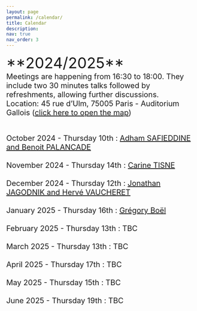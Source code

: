 ```yaml
---
layout: page
permalink: /calendar/
title: Calendar
description:
nav: true
nav_order: 3
---
```

<span style="font-size: 40px;">
**2024/2025** <br>
<span style="font-size: 20px;">
Meetings are happening from 16:30 to 18:00. They include two 30 minutes talks followed by refreshments, allowing further discussions.<br>

<span style="font-size: 20px;">
Location:  45 rue d’Ulm, 75005 Paris - Auditorium Gallois (<a href="/assets/img/map.pdf" target="_blank">click here to open the map</a>) <br><br>

October 2024 - Thursday 10th : [Adham SAFIEDDINE and Benoit PALANCADE](/speakers/October/) <br><br> 
November 2024 - Thursday 14th : [Carine TISNE](/speakers/November/) <br><br> 
December 2024 - Thursday 12th : [Jonathan JAGODNIK and Hervé VAUCHERET](/speakers/December/) <br><br>
January 2025 - Thursday 16th : [Grégory Boël](/speakers/January/) <br><br> 
February 2025 - Thursday 13th : TBC <br><br> 
March 2025 - Thursday 13th : TBC <br><br>
April 2025 - Thursday 17th : TBC <br><br> 
May 2025 - Thursday 15th : TBC <br><br>
June 2025 - Thursday 19th : TBC <br><br><br><br>




